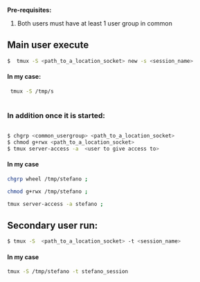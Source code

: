 
**Pre-requisites:**
1) Both users must have at least 1 user group in common


## Main user execute
```bash
$  tmux -S <path_to_a_location_socket> new -s <session_name>
```

#### In my case:

```bash
 tmux -S /tmp/s
 
```

### In addition once it is started:

```bash

$ chgrp <common_usergroup> <path_to_a_location_socket> 
$ chmod g+rwx <path_to_a_location_socket> 
$ tmux server-access -a  <user to give access to>
```

#### In my case

```bash
chgrp wheel /tmp/stefano ;
```

```bash
chmod g+rwx /tmp/stefano ;
```

```bash
tmux server-access -a stefano ;
```
## Secondary user run:

```bash
$ tmux -S  <path_to_a_location_socket> -t <session_name>
```

#### In my case

```bash
tmux -S /tmp/stefano -t stefano_session
```

